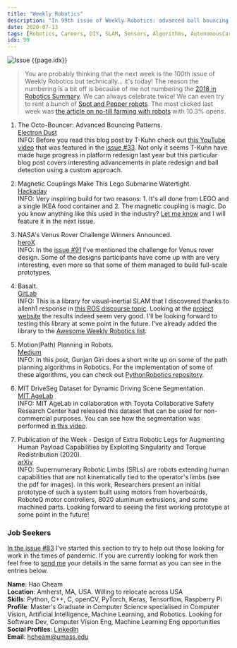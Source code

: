 ```yaml
---
title: "Weekly Robotics"
description: "In 99th issue of Weekly Robotics: advanced ball bouncing platform, magnetic coupling in a lego submarine, Venus rover challenge winners, a new SLAM library and more!"
date: 2020-07-13
tags: [Robotics, Careers, DIY, SLAM, Sensors, Algorithms, AutonomousCars, Research]
idx: 99
---
```

![Issue {{page.idx}}](/img/headers/{{page.idx}}.jpg "Issue {{page.idx}}")

> You are probably thinking that the next week is the 100th issue of Weekly Robotics but technically... it's today! The reason the numbering is a bit off is because of me not numbering the [2018 in Robotics Summary](https://weeklyrobotics.com/weekly-robotics-2018). We can always celebrate twice! We can even try to rent a bunch of [Spot and Pepper robots](https://youtu.be/G9p9jdmJQOQ). The most clicked last week was [the article on no-till farming with robots](https://onezero.medium.com/tiny-weed-killing-robots-could-make-pesticides-obsolete-99b3a6359c39) with 10.3% opens.

1) The Octo-Bouncer: Advanced Bouncing Patterns.
<br>[Electron Dust](https://electrondust.com/2020/05/25/the-octo-bouncer:-advanced-bouncing-patterns/)<br>
INFO: Before you read this blog post by T-Kuhn check out [this YouTube video](https://youtu.be/VarQDTmwLI0) that was featured in the [issue #33](https://weeklyrobotics.com/weekly-robotics-33). Not only it seems T-Kuhn have made huge progress in platform redesign last year but this particular blog post covers interesting advancements in plate redesign and ball detection using a custom approach.

2) Magnetic Couplings Make This Lego Submarine Watertight.
<br>[Hackaday](https://hackaday.com/2020/07/07/magnetic-couplings-make-this-lego-submarine-watertight/)<br>
INFO: Very inspiring build for two reasons: 1. It's all done from LEGO and a single IKEA food container and 2. The magnetic coupling is magic. Do you know anything like this used in the industry? [Let me know](mailto:mat@msadowski.ch) and I will feature it in the next issue.

3) NASA's Venus Rover Challenge Winners Announced.
<br>[heroX](https://www.herox.com/VenusRover/128-meet-the-winners)<br>
INFO: In the [issue #91](https://weeklyrobotics.com/weekly-robotics-91) I've mentioned the challenge for Venus rover design. Some of the designs participants have come up with are very interesting, even more so that some of them managed to build full-scale prototypes.

4) Basalt.
<br>[GitLab](https://gitlab.com/VladyslavUsenko/basalt)<br>
INFO: This is a library for visual-inertial SLAM that I discovered thanks to allenh1 response in [this ROS discourse topic](https://discourse.ros.org/t/realsense-t265-hands-on-review/11023/13). Looking at the [project website](https://vision.in.tum.de/research/vslam/basalt) the results indeed seem very good. I'll be looking forward to testing this library at some point in the future. I've already added the library to the [Awesome Weekly Robotics list](https://github.com/msadowski/awesome-weekly-robotics).

5) Motion(Path) Planning in Robots.
<br>[Medium](https://medium.com/@gunjangiri8410/motion-path-planning-in-robots-3a48cfaf58cc)<br>
INFO: In this post, Gunjan Giri does a short write up on some of the path planning algorithms in Robotics. For the implementation of some of these algorithms, you can check out [PythonRobotics repository](https://github.com/AtsushiSakai/PythonRobotics).

6) MIT DriveSeg Dataset for Dynamic Driving Scene Segmentation.
<br>[MIT AgeLab](https://agelab.mit.edu/driveseg)<br>
INFO: MIT AgeLab in collaboration with Toyota Collaborative Safety Research Center had released this dataset that can be used for non-commercial purposes. You can see how the segmentation was performed [in this video](https://youtu.be/XYGDQO924HY).

7) Publication of the Week - Design of Extra Robotic Legs for Augmenting Human Payload Capabilities by Exploiting Singularity and Torque Redistribution (2020).
<br>[arXiv](https://arxiv.org/abs/2007.00872)<br>
INFO: Supernumerary Robotic Limbs (SRLs) are robots extending human capabilities that are not kinematically tied to the operator's limbs (see the pdf for images). In this work, Researchers present an initial prototype of such a system built using motors from hoverboards, RoboteQ motor controllers, 8020 aluminum extrusions, and some machined parts. Looking forward to seeing the first working prototype at some point in the future!

### Job Seekers

[In the issue #83](https://weeklyrobotics.com/weekly-robotics-83) I've started this section to try to help out those looking for work in the times of pandemic. If you are currently looking for work then feel free to [send me](mailto:mat@weeklyrobotics.com) your details in the same format as you can see in the entries below.

**Name**: Hao Cheam<br>
**Location**: Amherst, MA, USA. Willing to relocate across USA<br>
**Skills**: Python, C++, C, openCV, PyTorch, Keras, Tensorflow, Raspberry Pi<br>
**Profile**: Master's Graduate in Computer Science specialised in Computer Vision, Artificial Intelligence, Machine Learning, and Robotics. Looking for Software Dev, Computer Vision Eng, Machine Learning Eng opportunities<br>
**Social Profiles**: [LinkedIn](https://www.linkedin.com/in/haocheam/)<br>
**Email**: hcheam@umass.edu<br>
